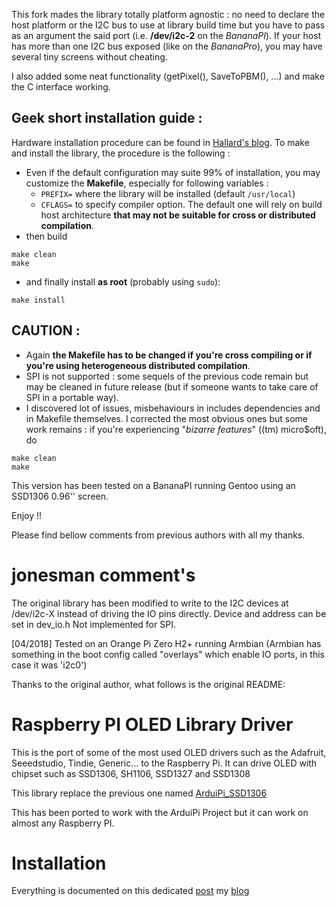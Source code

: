 This fork mades the library totally platform agnostic : no need to declare the host platform or the I2C bus to use at library build time but you have to pass as an argument the said port (i.e. **/dev/i2c-2** on the *BananaPI*).
If your host has more than one I2C bus exposed (like on the *BananaPro*), you may have several tiny screens without cheating.

I also added some neat functionality (getPixel(), SaveToPBM(), ...) and make the C interface working.

Geek short installation guide :
-------------------------------

Hardware installation procedure can be found in [Hallard's blog][2]. To make and install the library, the procedure is the following :

* Even if the default configuration may suite 99% of installation, you may customize the **Makefile**, especially for following variables :
  - `PREFIX=` where the library will be installed (default `/usr/local`)
  - `CFLAGS=` to specify compiler option. The default one will rely on build host architecture **that may not be suitable for cross or distributed compilation**.
* then build
~~~~
make clean
make
~~~~

* and finally install **as root** (probably using `sudo`):
~~~~
make install
~~~~

CAUTION :
---------

- Again **the Makefile has to be changed if you're cross compiling or if you're using heterogeneous distributed compilation**.
- SPI is not supported : some sequels of the previous code remain but may be cleaned in future release (but if someone wants to take care of SPI in a portable way).
- I discovered lot of issues, misbehaviours in includes dependencies and in Makefile themselves. I corrected the most obvious ones but some work remains : if you're experiencing "*bizarre features*" ((tm) micro$oft), do
~~~~
make clean
make
~~~~


This version has been tested on a BananaPI running Gentoo using an SSD1306 0.96'' screen.

Enjoy !!

Please find bellow comments from previous authors with all my thanks.

jonesman comment's
===================

The original library has been modified to write to the I2C devices at /dev/i2c-X
instead of driving the IO pins directly.
Device and address can be set in dev_io.h
Not implemented for SPI.

[04/2018] Tested on an Orange Pi Zero H2+ running Armbian
(Armbian has something in the boot config called "overlays" which enable IO ports, in this case it was 'i2c0')

Thanks to the original author, what follows is the original README:


Raspberry PI OLED Library Driver
================================

This is the port of some of the most used OLED drivers such as the Adafruit, Seeedstudio, Tindie, Generic... to
the Raspberry Pi. It can drive OLED with chipset such as SSD1306, SH1106, SSD1327 and SSD1308

This library replace the previous one named [ArduiPi_SSD1306][1]

This has been ported to work with the ArduiPi Project but it can work on almost any Raspberry PI.


Installation
============

Everything is documented on this dedicated [post][2] my [blog][3]


[1]: https://github.com/hallard/ArduiPi_SSD1306
[2]: http://hallard.me/adafruit-oled-display-driver-for-pi/
[3]: https://hallard.me

